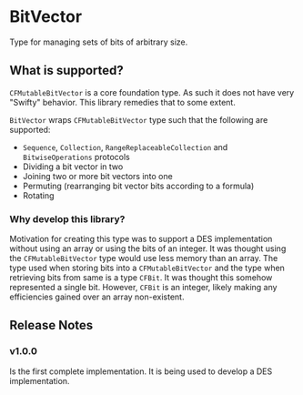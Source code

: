 # BitVector

Type for managing sets of bits of arbitrary size.

## What is supported?

`CFMutableBitVector` is a core foundation type. As such it does not have very "Swifty" behavior. This library remedies that to some extent.

`BitVector` wraps `CFMutableBitVector` type such that the following are supported:

- `Sequence`, `Collection`, `RangeReplaceableCollection` and `BitwiseOperations` protocols
- Dividing a bit vector in two
- Joining two or more bit vectors into one
- Permuting (rearranging bit vector bits according to a formula)
- Rotating

### Why develop this library?

Motivation for creating this type was to support a DES implementation without using an array or using the bits of an integer. It was thought using the `CFMutableBitVector` type would use less memory than an array. The type used when storing bits into a `CFMutableBitVector` and the type when retrieving bits from same is a type `CFBit`. It was thought this somehow represented a single bit. However, `CFBit` is an integer, likely making any efficiencies gained over an array non-existent. 

## Release Notes

### v1.0.0

Is the first complete implementation. It is being used to develop a DES implementation.

 
 
